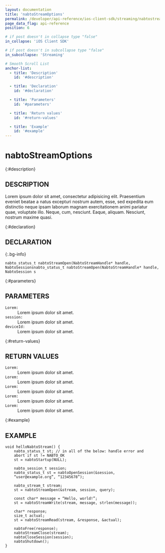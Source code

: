 ```yaml
---
layout: documentation
title: 'nabtoStreamOptions'
permalink: /developer/api-reference/ios-client-sdk/streaming/nabtostreamoptions.html
page_data_flag: api-reference
position: 6

# if post doesn't in collapse type "false"
in_collapse: 'iOS Client SDK'

# if post doesn't in subcollapse type "false"
in_subcollapse: 'Streaming'

# Smooth Scroll List
anchor-list:
  - title: 'Description'
    id: '#description'

  - title: 'Declaration'
    id: '#declaration'

  - title: 'Parameters'
    id: '#parameters'

  - title: 'Return values'
    id: '#return-values'

  - title: 'Example'
    id: '#example'
---
```



# nabtoStreamOptions

{:#description}
## DESCRIPTION

Lorem ipsum dolor sit amet, consectetur adipisicing elit. Praesentium eveniet beatae a natus excepturi nostrum autem, esse, sed expedita eum distinctio neque ipsam laborum magnam exercitationem animi pariatur quae, voluptate illo. Neque, cum, nesciunt. Eaque, aliquam. Nesciunt, nostrum maxime quasi. 

{:#declaration}
## DECLARATION

{:.bg-info}
```
nabto_status_t nabtoStreamOpen(NabtoStreamHandle* handle, NabtoSessionsnabto_status_t nabtoStreamOpen(NabtoStreamHandle* handle, NabtoSession s
```

{:#parameters}
## PARAMETERS

<dl>
	<div>
		<dt><code>Lorem:</code></dt>
		<dd>Lorem ipsum dolor sit amet.</dd>
	</div>
	<div>
		<dt><code>session:</code></dt>
		<dd>Lorem ipsum dolor sit amet.</dd>
	</div>
	<div>
		<dt><code>deviceId:</code></dt>
		<dd>Lorem ipsum dolor sit amet.</dd>
	</div>
</dl>

{:#return-values}
## RETURN VALUES

<dl>
	<div>
		<dt><code class="bg-info">Lorem:</code></dt>
		<dd>Lorem ipsum dolor sit amet.</dd>
	</div>
	<div>
		<dt><code class="bg-info">Lorem:</code></dt>
		<dd>Lorem ipsum dolor sit amet.</dd>
	</div>
	<div>
		<dt><code class="bg-info">Lorem:</code></dt>
		<dd>Lorem ipsum dolor sit amet.</dd>
	</div>
	<div>
		<dt><code class="bg-info">Lorem:</code></dt>
		<dd>Lorem ipsum dolor sit amet.</dd>
	</div>
	<div>
		<dt><code class="bg-info">Lorem:</code></dt>
		<dd>Lorem ipsum dolor sit amet.</dd>
	</div>
</dl>

{:#example}
## EXAMPLE

```
void helloNabtoStream() {
	nabto_status_t st; // in all of the below: handle error and
	abort if st != NABTO_OK 
	st = nabtoStartup(NULL);

	nabto_session_t session;
	nabto_status_t st = nabtoOpenSession(&session, 
	“user@example.org”, “12345678”);

	nabto_stream_t stream;
	st = nabtoStreamOpen(&stream, session, query);

	const char* message = “Hello, world!”;
	st = nabtoStreamWrite(stream, message, strlen(message));

	char* response;
	size_t actual;
	st = nabtoStreamRead(stream, &response, &actual);

	nabtoFree(response);
	nabtoStreamClose(stream);
	nabtoCloseSession(session);
	nabtoShutdown();
}
```
